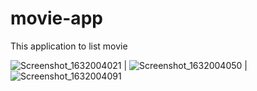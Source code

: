 # movie-app
This application to list movie

![Screenshot_1632004021](https://user-images.githubusercontent.com/26390652/134028722-cb363495-907d-4cfc-9a25-85fed63d9f04.png) | ![Screenshot_1632004050](https://user-images.githubusercontent.com/26390652/134028771-4d71db7f-0ae8-4b8f-b662-95f8ce6e39ee.png) | ![Screenshot_1632004091](https://user-images.githubusercontent.com/26390652/134028820-1a754fea-9ad5-4284-897a-5cb763e9e2d2.png)

